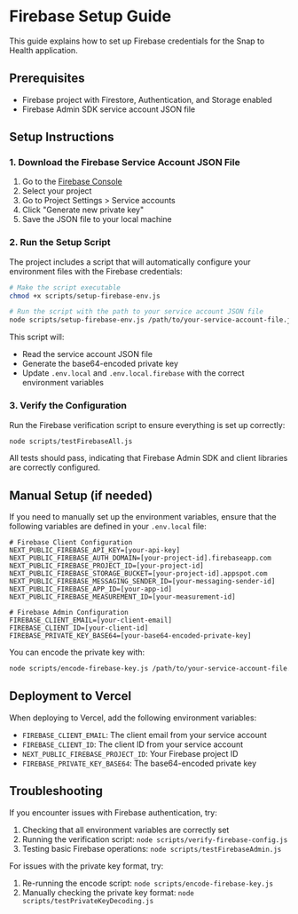 # Firebase Setup Guide

This guide explains how to set up Firebase credentials for the Snap to Health application.

## Prerequisites

- Firebase project with Firestore, Authentication, and Storage enabled
- Firebase Admin SDK service account JSON file

## Setup Instructions

### 1. Download the Firebase Service Account JSON File

1. Go to the [Firebase Console](https://console.firebase.google.com/)
2. Select your project
3. Go to Project Settings > Service accounts
4. Click "Generate new private key"
5. Save the JSON file to your local machine

### 2. Run the Setup Script

The project includes a script that will automatically configure your environment files with the Firebase credentials:

```bash
# Make the script executable
chmod +x scripts/setup-firebase-env.js

# Run the script with the path to your service account JSON file
node scripts/setup-firebase-env.js /path/to/your-service-account-file.json
```

This script will:
- Read the service account JSON file
- Generate the base64-encoded private key
- Update `.env.local` and `.env.local.firebase` with the correct environment variables

### 3. Verify the Configuration

Run the Firebase verification script to ensure everything is set up correctly:

```bash
node scripts/testFirebaseAll.js
```

All tests should pass, indicating that Firebase Admin SDK and client libraries are correctly configured.

## Manual Setup (if needed)

If you need to manually set up the environment variables, ensure that the following variables are defined in your `.env.local` file:

```
# Firebase Client Configuration
NEXT_PUBLIC_FIREBASE_API_KEY=[your-api-key]
NEXT_PUBLIC_FIREBASE_AUTH_DOMAIN=[your-project-id].firebaseapp.com
NEXT_PUBLIC_FIREBASE_PROJECT_ID=[your-project-id]
NEXT_PUBLIC_FIREBASE_STORAGE_BUCKET=[your-project-id].appspot.com
NEXT_PUBLIC_FIREBASE_MESSAGING_SENDER_ID=[your-messaging-sender-id]
NEXT_PUBLIC_FIREBASE_APP_ID=[your-app-id]
NEXT_PUBLIC_FIREBASE_MEASUREMENT_ID=[your-measurement-id]

# Firebase Admin Configuration
FIREBASE_CLIENT_EMAIL=[your-client-email]
FIREBASE_CLIENT_ID=[your-client-id]
FIREBASE_PRIVATE_KEY_BASE64=[your-base64-encoded-private-key]
```

You can encode the private key with:

```bash
node scripts/encode-firebase-key.js /path/to/your-service-account-file.json
```

## Deployment to Vercel

When deploying to Vercel, add the following environment variables:

- `FIREBASE_CLIENT_EMAIL`: The client email from your service account
- `FIREBASE_CLIENT_ID`: The client ID from your service account
- `NEXT_PUBLIC_FIREBASE_PROJECT_ID`: Your Firebase project ID
- `FIREBASE_PRIVATE_KEY_BASE64`: The base64-encoded private key

## Troubleshooting

If you encounter issues with Firebase authentication, try:

1. Checking that all environment variables are correctly set
2. Running the verification script: `node scripts/verify-firebase-config.js`
3. Testing basic Firebase operations: `node scripts/testFirebaseAdmin.js`

For issues with the private key format, try:

1. Re-running the encode script: `node scripts/encode-firebase-key.js`
2. Manually checking the private key format: `node scripts/testPrivateKeyDecoding.js` 